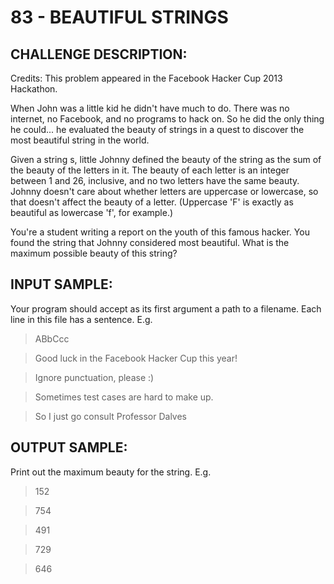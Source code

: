 # 83 - BEAUTIFUL STRINGS
## CHALLENGE DESCRIPTION:

Credits: This problem appeared in the Facebook Hacker Cup 2013 Hackathon.

When John was a little kid he didn't have much to do. There was no internet, no Facebook, and no programs to hack on. So he did the only thing he could... he evaluated the beauty of strings in a quest to discover the most beautiful string in the world.

Given a string s, little Johnny defined the beauty of the string as the sum of the beauty of the letters in it. The beauty of each letter is an integer between 1 and 26, inclusive, and no two letters have the same beauty. Johnny doesn't care about whether letters are uppercase or lowercase, so that doesn't affect the beauty of a letter. (Uppercase 'F' is exactly as beautiful as lowercase 'f', for example.)

You're a student writing a report on the youth of this famous hacker. You found the string that Johnny considered most beautiful. What is the maximum possible beauty of this string?

## INPUT SAMPLE:

Your program should accept as its first argument a path to a filename. Each line in this file has a sentence. E.g.

> ABbCcc

> Good luck in the Facebook Hacker Cup this year!

> Ignore punctuation, please :)

> Sometimes test cases are hard to make up.

> So I just go consult Professor Dalves

## OUTPUT SAMPLE:

Print out the maximum beauty for the string. E.g.

> 152

> 754

> 491

> 729

> 646

